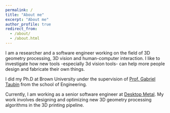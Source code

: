 ```yaml
---
permalink: /
title: "About me"
excerpt: "About me"
author_profile: true
redirect_from: 
  - /about/
  - /about.html
---
```


I am a researcher and a software engineer working on the field of 3D geometry processing, 3D vision and human-computer interaction. I like to investigate how new tools -especially 3d vision tools- can help more people design and fabricate their own things.

I did my Ph.D at Brown University under the supervision of [Prof. Gabriel Taubin](http://mesh.brown.edu/taubin/index.html) from the school of Engineering.

Currently, I am working as a senior software engineer at [Desktop Metal](https://www.desktopmetal.com/). My work involves designing and optimizing new 3D geometry processing algorithms in the 3D printing pipeline.